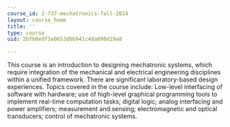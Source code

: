 ```yaml
---
course_id: 2-737-mechatronics-fall-2014
layout: course_home
title: ''
type: course
uid: 2bfb0edf3a0653d6b941c4da090d29a8

---
```

This course is an introduction to designing mechatronic systems, which require integration of the mechanical and electrical engineering disciplines within a unified framework. There are significant laboratory-based design experiences. Topics covered in the course include: Low-level interfacing of software with hardware; use of high-level graphical programming tools to implement real-time computation tasks; digital logic; analog interfacing and power amplifiers; measurement and sensing; electromagnetic and optical transducers; control of mechatronic systems.
